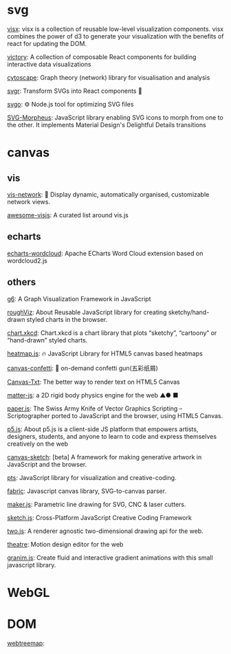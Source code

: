 # svg

[visx](https://github.com/airbnb/visx): visx is a collection of reusable low-level visualization components. visx combines the power of d3 to generate your visualization with the benefits of react for updating the DOM.

[victory](https://github.com/FormidableLabs/victory): A collection of composable React components for building interactive data visualizations

[cytoscape](https://github.com/cytoscape/cytoscape.js): Graph theory (network) library for visualisation and analysis

[svgr](https://github.com/gregberge/svgr): Transform SVGs into React components 🦁

[svgo](https://github.com/svg/svgo): ⚙️ Node.js tool for optimizing SVG files

[SVG-Morpheus](https://github.com/alexk111/SVG-Morpheus): JavaScript library enabling SVG icons to morph from one to the other. It implements Material Design's Delightful Details transitions

# canvas

## vis

[vis-network](https://github.com/visjs/vis-network): 💫 Display dynamic, automatically organised, customizable network views.

[awesome-visjs](https://github.com/visjs/awesome-visjs): A curated list around vis.js

## echarts

[echarts-wordcloud](https://github.com/ecomfe/echarts-wordcloud): Apache ECharts Word Cloud extension based on wordcloud2.js

## others

[g6](https://github.com/antvis/g6): A Graph Visualization Framework in JavaScript

[roughViz](https://github.com/jwilber/roughViz): About Reusable JavaScript library for creating sketchy/hand-drawn styled charts in the browser.

[chart.xkcd](https://github.com/timqian/chart.xkcd): Chart.xkcd is a chart library that plots “sketchy”, “cartoony” or “hand-drawn” styled charts.

[heatmap.js](https://github.com/pa7/heatmap.js): 🔥 JavaScript Library for HTML5 canvas based heatmaps

[canvas-confetti](https://github.com/catdad/canvas-confetti): 🎉 on-demand confetti gun(五彩纸屑)

[Canvas-Txt](https://github.com/geongeorge/Canvas-Txt): The better way to render text on HTML5 Canvas

[matter-js](https://github.com/liabru/matter-js): a 2D rigid body physics engine for the web ▲● ■

[paper.js](https://github.com/paperjs/paper.js): The Swiss Army Knife of Vector Graphics Scripting – Scriptographer ported to JavaScript and the browser, using HTML5 Canvas.

[p5.js](https://github.com/processing/p5.js): About
p5.js is a client-side JS platform that empowers artists, designers, students, and anyone to learn to code and express themselves creatively on the web

[canvas-sketch](https://github.com/mattdesl/canvas-sketch): [beta] A framework for making generative artwork in JavaScript and the browser.

[pts](https://github.com/williamngan/pts): JavaScript library for visualization and creative-coding.

[fabric](https://github.com/fabricjs/fabric.js): Javascript canvas library, SVG-to-canvas parser.

[maker.js](https://github.com/Microsoft/maker.js): Parametric line drawing for SVG, CNC & laser cutters.

[sketch.js](https://github.com/soulwire/sketch.js): Cross-Platform JavaScript Creative Coding Framework

[two.js](https://github.com/jonobr1/two.js): A renderer agnostic two-dimensional drawing api for the web.

[theatre](https://github.com/theatre-js/theatre): Motion design editor for the web

[granim.js](https://github.com/sarcadass/granim.js): Create fluid and interactive gradient animations with this small javascript library.

# WebGL

# DOM

[webtreemap](https://github.com/evmar/webtreemap):
